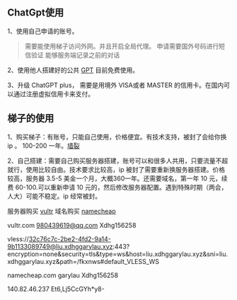 ## ChatGpt使用
1、使用自己申请的账号。
> 需要能使用梯子访问外网。并且开启全局代理。
> 申请需要国外号码进行短信验证
> 能够服务端记录之前的对话

2、使用他人搭建好的公共 [GPT](https://chatbot.theb.ai/) 目前免费使用。

3、升级 ChatGPT plus， 需要是用境外 VISA或者 MASTER 的信用卡。在国内可以通过注册虚拟信用卡来支付。


## 梯子的使用
1、购买梯子：有账号，只能自己使用，价格便宜。有技术支持，被封了会给你换 ip 。 100-200 一年。[墙裂](https://cdn.qianglie.biz/#/register?code=AXhlzGVF)

2、自己搭建：需要自己购买服务器搭建，账号可以和很多人共用，只要流量不超就行，使用比较自由。技术要求比较高，ip 被封了需要重新换服务器搭建。价格较高，服务器 3.5-5 美金一个月，大概360一年。还需要域名，第一年 10 元，续费 60-100.可以重新申请 10 元的，然后修改服务器配置。遇到特殊时期（两会，人大）可能不稳定。ip 经常被封。

服务器购买 [vultr](https://www.vultr.com/?ref=9243752-8H)
域名购买 [namecheap](https://www.namecheap.com/domains/)

vultr.com
980439619@qq.com
Xdhg156258

vless://32c76c7c-2be2-4fd2-9a14-9b1133089749@liu.xdhggarylau.xyz:443?encryption=none&security=tls&type=ws&host=liu.xdhggarylau.xyz&sni=liu.xdhggarylau.xyz&path=/fkxnws#default_VLESS_WS

namecheap.com
garylau
Xdhg156258

140.82.46.237
Et6,Lj5CcGYh*y8-
